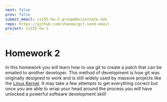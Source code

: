 ```yaml
---
next: false
prev: false
submit_email: cs155-hw-2-group@boisestate.edu
repo: https://github.com/shanep/git-send-email
project: cs155-hw-2
---
```

# Homework 2

In this homework you will learn how to use git to create a patch that can be emailed to another
developer. This method of development is how git was originally designed to work and is still widely
used by massive projects like the [Linux
Kernel](https://www.kernel.org/doc/html/latest/process/submitting-patches.html).  It may take a few
attempts to get everything correct but once you are able to wrap your head around the process you
will have unlocked a powerful software development skill!


<!--@include: ../../../parts/project-setup-boiler.md -->

<!--@include: ../../../parts/git-email-homework.md -->

<!--@include: ../../../parts/project-submit-boiler.md -->

